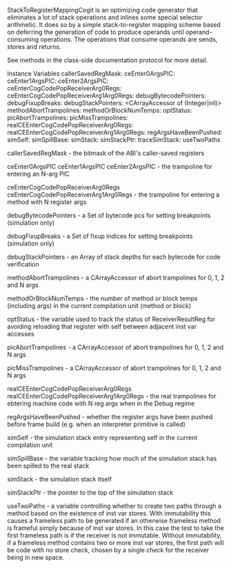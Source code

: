 StackToRegisterMappingCogit is an optimizing code generator that eliminates a lot of stack operations and inlines some special selector arithmetic.  It does so by a simple stack-to-register mapping scheme based on deferring the generation of code to produce operands until operand-consuming operations.  The operations that consume operands are sends, stores and returns.

See methods in the class-side documentation protocol for more detail.

Instance Variables
	callerSavedRegMask:							<Integer>
	ceEnter0ArgsPIC:								<Integer>
	ceEnter1ArgsPIC:								<Integer>
	ceEnter2ArgsPIC:								<Integer>
	ceEnterCogCodePopReceiverArg0Regs:		<Integer>
	ceEnterCogCodePopReceiverArg1Arg0Regs:	<Integer>
	debugBytecodePointers:						<Set of Integer>
	debugFixupBreaks:								<Set of Integer>
	debugStackPointers:							<CArrayAccessor of (Integer|nil)>
	methodAbortTrampolines:						<CArrayAccessor of Integer>
	methodOrBlockNumTemps:						<Integer>
	optStatus:										<Integer>
	picAbortTrampolines:							<CArrayAccessor of Integer>
	picMissTrampolines:							<CArrayAccessor of Integer>
	realCEEnterCogCodePopReceiverArg0Regs:		<Integer>
	realCEEnterCogCodePopReceiverArg1Arg0Regs:	<Integer>
	regArgsHaveBeenPushed:						<Boolean>
	simSelf:											<CogSimStackEntry>
	simSpillBase:									<Integer>
	simStack:										<CArrayAccessor of CogSimStackEntry>
	simStackPtr:									<Integer>
	traceSimStack:									<Integer>
	useTwoPaths									<Boolean>

callerSavedRegMask
	- the bitmask of the ABI's caller-saved registers

ceEnter0ArgsPIC ceEnter1ArgsPIC ceEnter2ArgsPIC
	- the trampoline for entering an N-arg PIC

ceEnterCogCodePopReceiverArg0Regs ceEnterCogCodePopReceiverArg1Arg0Regs
	- the trampoline for entering a method with N register args
	
debugBytecodePointers
	- a Set of bytecode pcs for setting breakpoints (simulation only)

debugFixupBreaks
	- a Set of fixup indices for setting breakpoints (simulation only)

debugStackPointers
	- an Array of stack depths for each bytecode for code verification

methodAbortTrampolines
	- a CArrayAccessor of abort trampolines for 0, 1, 2 and N args

methodOrBlockNumTemps
	- the number of method or block temps (including args) in the current compilation unit (method or block)

optStatus
	- the variable used to track the status of ReceiverResultReg for avoiding reloading that register with self between adjacent inst var accesses

picAbortTrampolines
	- a CArrayAccessor of abort trampolines for 0, 1, 2 and N args

picMissTrampolines
	- a CArrayAccessor of abort trampolines for 0, 1, 2 and N args

realCEEnterCogCodePopReceiverArg0Regs realCEEnterCogCodePopReceiverArg1Arg0Regs
	- the real trampolines for ebtering machine code with N reg args when in the Debug regime

regArgsHaveBeenPushed
	- whether the register args have been pushed before frame build (e.g. when an interpreter primitive is called)

simSelf
	- the simulation stack entry representing self in the current compilation unit

simSpillBase
	- the variable tracking how much of the simulation stack has been spilled to the real stack

simStack
	- the simulation stack itself

simStackPtr
	- the pointer to the top of the simulation stack

useTwoPaths
	- a variable controlling whether to create two paths through a method based on the existence of inst var stores.  With immutability this causes a frameless path to be generated if an otherwise frameless method is frameful simply because of inst var stores.  In this case the test to take the first frameless path is if the receiver is not immutable.  Without immutability, if a frameless method contains two or more inst var stores, the first path will be code with no store check, chosen by a single check for the receiver being in new space.
